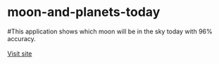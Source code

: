 # moon-and-planets-today
#This application shows which moon will be in the sky today with 96% accuracy.
<br>
<br>
[Visit site](https://kevinkutoyi.github.io/moon-and-planets-today/)
